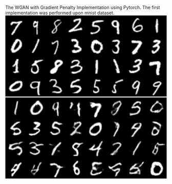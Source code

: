The WGAN with Gradient Penalty Implementation using Pytorch. The first implementation was performed upon mnist dataset.
![Real Image](realwgan.png)
![WGAN generated image](fake_wgan.png)
